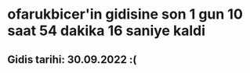 # ofarukbicer'in gidisine son 1 gun 10 saat 54 dakika 16 saniye kaldi

## Gidis tarihi: 30.09.2022 :(